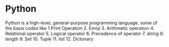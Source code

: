 # Python
Python is a high-level, general-purpose programming language. some of the basis codes like  1.Print Operation 2. Emoji 3. Arithmetic operation 4. Relational operator 5. Logical operator 6. Precedence of operator 7. string 8. length 9. Set 10. Tuple  11. list  12. Dictonary
